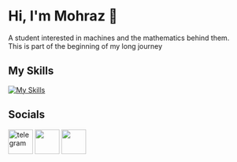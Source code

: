 # Hi, I'm Mohraz 👋
A student interested in machines and the mathematics behind them.<br>
This is part of the beginning of my long journey
## My Skills
[![My Skills](https://skillicons.dev/icons?i=py,django,git,postgres)](https://skillicons.dev)
## Socials
  <a href="https://t.me/i_mohraz"><img src="https://cdn-icons-png.freepik.com/512/8619/8619151.png?ga=GA1.1.1297333073.1679676989&" style = 'width: 50px;' alt = 'telegram'></a>
  <a href="#"><img src="https://cdn-icons-png.freepik.com/512/1384/1384015.png?ga=GA1.1.1297333073.1679676989&" style = 'width: 50px;'></a>
  <a href="#"><img src="https://cdn-icons-png.freepik.com/512/91/91934.png?ga=GA1.1.1297333073.1679676989&" style = 'width: 50px;'></a>
